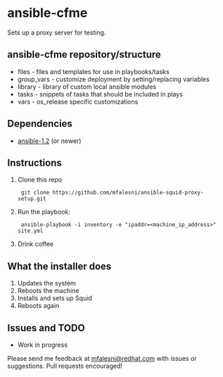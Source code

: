 # ansible-cfme

Sets up a proxy server for testing.

## ansible-cfme repository/structure

 * files - files and templates for use in playbooks/tasks
 * group_vars - customize deployment by setting/replacing variables
 * library - library of custom local ansible modules
 * tasks - snippets of tasks that should be included in plays
 * vars - os_release specific customizations

## Dependencies
 * [ansible-1.2](https://github.com/ansible/ansible) (or newer)

## Instructions
1. Clone this repo

        git clone https://github.com/mfalesni/ansible-squid-proxy-setup.git

2. Run the playbook:

        ansible-playbook -i inventory -e "ipaddr=<machine_ip_address>" site.yml

3. Drink coffee
## What the installer does
1. Updates the system
2. Reboots the machine
3. Installs and sets up Squid
4. Reboots again

## Issues and TODO
 * Work in progress

Please send me feedback at [mfalesni@redhat.com](mailto:mfalesni@redhat.com) with issues or suggestions. Pull requests encouraged!
